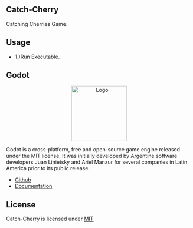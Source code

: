 ## Catch-Cherry

Catching Cherries Game.

## Usage

* 1.)Run Executable.

## Godot

<p align="center"><img src="https://i.imgur.com/dowa7Ts.png" width="150px" height="auto" alt="Logo"></a></p>

Godot is a cross-platform, free and open-source game engine released under the MIT license. It was initially developed by Argentine software developers Juan Linietsky and Ariel Manzur for several companies in Latin America prior to its public release.

* [Github](https://github.com/godotengine/godot)
* [Documentation](https://docs.godotengine.org/en/stable/index.html)

## License

Catch-Cherry is licensed under [MIT](https://choosealicense.com/licenses/mit/)
